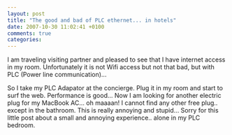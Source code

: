 ```yaml
---
layout: post
title: "The good and bad of PLC ethernet... in hotels"
date: 2007-10-30 11:02:41 +0100
comments: true
categories:
---
```

I am traveling visiting partner and pleased to see that I have internet access in my room. Unfortunately it is not Wifi access but not that bad, but with PLC (Power line communication)...

So I take my PLC Adapator at the concierge. Plug it in my room and start to surf the web. Performance is good... Now I am looking for another electric plug for my MacBook AC... oh maaaan! I cannot find any other free plug.. except in the bathroom. This is really annoying and stupid... Sorry for this little post about a small and annoying experience.. alone in my PLC bedroom.
